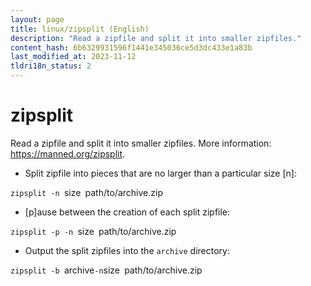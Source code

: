 ```yaml
---
layout: page
title: linux/zipsplit (English)
description: "Read a zipfile and split it into smaller zipfiles."
content_hash: 6b6329931596f1441e345036ce5d3dc433e1a83b
last_modified_at: 2023-11-12
tldri18n_status: 2
---
```

# zipsplit

Read a zipfile and split it into smaller zipfiles.
More information: <https://manned.org/zipsplit>.

- Split zipfile into pieces that are no larger than a particular size [n]:

`zipsplit -n `<span class="tldr-var badge badge-pill bg-dark-lm bg-white-dm text-white-lm text-dark-dm font-weight-bold">size</span>` `<span class="tldr-var badge badge-pill bg-dark-lm bg-white-dm text-white-lm text-dark-dm font-weight-bold">path/to/archive.zip</span>

- [p]ause between the creation of each split zipfile:

`zipsplit -p -n `<span class="tldr-var badge badge-pill bg-dark-lm bg-white-dm text-white-lm text-dark-dm font-weight-bold">size</span>` `<span class="tldr-var badge badge-pill bg-dark-lm bg-white-dm text-white-lm text-dark-dm font-weight-bold">path/to/archive.zip</span>

- Output the split zipfiles into the `archive` directory:

`zipsplit -b `<span class="tldr-var badge badge-pill bg-dark-lm bg-white-dm text-white-lm text-dark-dm font-weight-bold">archive</span>` -n `<span class="tldr-var badge badge-pill bg-dark-lm bg-white-dm text-white-lm text-dark-dm font-weight-bold">size</span>` `<span class="tldr-var badge badge-pill bg-dark-lm bg-white-dm text-white-lm text-dark-dm font-weight-bold">path/to/archive.zip</span>
